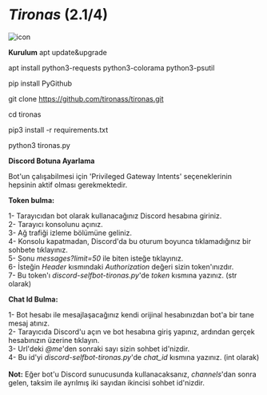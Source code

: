 # *Tironas* (2.1/4)

![icon](https://github.com/tironass/tironas/assets/143009717/e059a824-b48a-4987-9949-14f9ff2b88d0)

**Kurulum**
apt update&upgrade

apt install python3-requests python3-colorama python3-psutil

pip install PyGithub

git clone https://github.com/tironass/tironas.git

cd tironas

pip3 install -r requirements.txt

python3 tironas.py

**Discord Botuna Ayarlama**

Bot'un çalışabilmesi için 'Privileged Gateway Intents' seçeneklerinin hepsinin aktif olması gerekmektedir.

**Token bulma:**

1- Tarayıcıdan bot olarak kullanacağınız Discord hesabına giriniz.<br>
2- Tarayıcı konsolunu açınız.<br>
3- Ağ trafiği izleme bölümüne geliniz.<br>
4- Konsolu kapatmadan, Discord'da bu oturum boyunca tıklamadığınız bir sohbete tıklayınız.<br>
5- Sonu *messages?limit=50* ile biten isteğe tıklayınız.<br>
6- İsteğin *Header* kısmındaki *Authorization* değeri sizin token'ınızdır.<br>
7- Bu token'ı *discord-selfbot-tironas.py*'de *token* kısmına yazınız. (str olarak)<br>

**Chat Id Bulma:**

1- Bot hesabı ile mesajlaşacağınız kendi orijinal hesabınızdan bot'a bir tane mesaj atınız.<br>
2- Tarayıcıda Discord'u açın ve bot hesabına giriş yapınız, ardından gerçek hesabınızın üzerine tıklayın.<br>
3- Url'deki *@me*'den sonraki sayı sizin sohbet id'nizdir.<br>
4- Bu id'yi *discord-selfbot-tironas.py*'de *chat_id* kısmına yazınız. (int olarak)<br><br>
**Not:** Eğer bot'u Discord sunucusunda kullanacaksanız, *channels*'dan sonra gelen, taksim ile ayrılmış iki sayıdan ikincisi sohbet id'nizdir.
